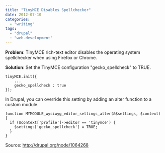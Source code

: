 ```yaml
---
title: "TinyMCE Disables Spellchecker"
date: 2012-07-10
categories: 
  - "writing"
tags: 
  - "drupal"
  - "web-development"
---
```


**Problem**: TinyMCE rich-text editor disables the operating system spellchecker when using Firefox or Chrome.

**Solution**: Set the TinyMCE configuration "gecko\_spellcheck" to TRUE.

```
tinyMCE.init({
	...
	gecko_spellcheck : true
});
```

In Drupal, you can override this setting by adding an alter function to a custom module.

```
function MYMODULE_wysiwyg_editor_settings_alter(&$settings, $context) {
  if ($context['profile']->editor == 'tinymce') {
    $settings['gecko_spellcheck'] = TRUE;
  }
}
```

Source: http://drupal.org/node/1064268
